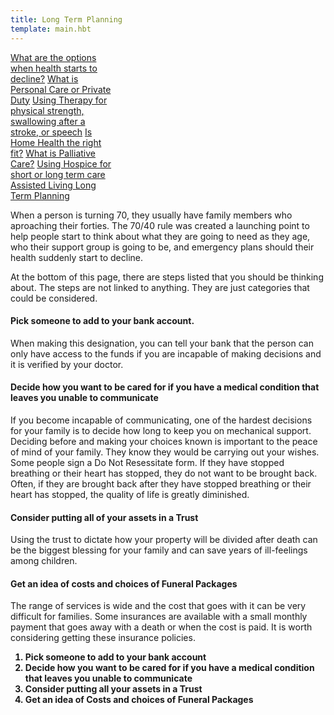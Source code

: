 ```yaml
---
title: Long Term Planning
template: main.hbt
---
```


<div class="btn-group-vertical float-right" style="width:33%;">
<a class="btn btn-primary" href="/options/index.html" role="button">What are the options when health starts to decline?</a>
    <a class="btn btn-secondary" href="/personal_care/index.html" role="button">What is Personal Care  or Private Duty</a>
    <a class="btn btn-primary" href="/therapy/index.html" role="button">Using Therapy for physical strength, swallowing after a stroke,  or speech</a>
    <a class="btn btn-success" href="/home_health/index.html" role="button">Is Home Health the right fit?</a>
    <a class="btn btn-danger" href="/palliative/index.html" role="button">What is Palliative Care?</a>
    <a class="btn btn-warning" href="/hospice/index.html" role="button">Using Hospice for short or long term care </a>
    <a class="btn btn-info" href="/assisted/index.html" role="button">Assisted Living </a>
    <a class="btn btn-dark" href="/long_term/index.html" role="button">Long Term Planning</a>
</div>
<div class="text-paragraph contentDiv">

<p>When a person is turning 70, they usually have family members who aproaching their forties.  The 70/40 rule was created a launching point to help people start to think about what they are going to need as they age, who their support group is going to be, and emergency plans should their health suddenly start to decline.</p>
          <p>At the bottom of this page, there are steps listed that you should be thinking about.  The steps are not linked to anything.  They are just categories that could be considered.</p>
          <strong><h4>Pick someone to add to your bank account.</h4></strong>
          <p>When making this designation, you can tell your bank that the person can only have access to the funds if you are incapable of making decisions and it is verified by your doctor.</p>
          <strong><h4>Decide how you want to be cared for if you have a medical condition that leaves you unable to communicate</h4></strong>
          <p>If you become incapable of communicating, one of the hardest decisions for your family is to decide how long to keep you on mechanical support.  Deciding before and making your choices known is important to the peace of mind of your family.  They know they would be carrying out your wishes.  Some people sign a Do Not Resessitate form.  If they have stopped breathing or their heart has stopped, they do not want to be brought back.  Often, if they are brought back after they have stopped breathing or their heart has stopped, the quality of life is greatly diminished.</p>
          <strong><h4>Consider putting all of your assets in a Trust</h4></strong>
          <p>Using the trust to dictate how your property will be divided after death can be the biggest blessing for your family and can save years of ill-feelings among children.</p>
          <strong><h4>Get an idea of costs and choices of Funeral Packages</h4></strong>
          <p>The range of services is wide and the cost that goes with it can be very difficult for families. Some insurances are available with a small monthly payment that goes away with a death or when the cost is paid.  It is worth considering getting these insurance policies.</p>
          <strong>
            <ol>
    <li>Pick someone to add to your bank account</li>
                <li>Decide how you want to be cared for if you have a medical condition that leaves you unable to communicate</li>
                <li>Consider putting all your assets in a Trust</li>
                <li>Get an idea of Costs and choices of Funeral Packages</li>
    </ol>
</strong>

</div>
